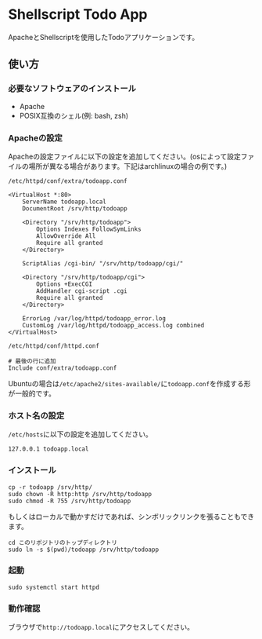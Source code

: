 # Shellscript Todo App

ApacheとShellscriptを使用したTodoアプリケーションです。

## 使い方

### 必要なソフトウェアのインストール

- Apache
- POSIX互換のシェル(例: bash, zsh)

### Apacheの設定

Apacheの設定ファイルに以下の設定を追加してください。(osによって設定ファイルの場所が異なる場合があります。下記はarchlinuxの場合の例です。)

`/etc/httpd/conf/extra/todoapp.conf`

```
<VirtualHost *:80>
    ServerName todoapp.local
    DocumentRoot /srv/http/todoapp

    <Directory "/srv/http/todoapp">
        Options Indexes FollowSymLinks
        AllowOverride All
        Require all granted
    </Directory>

    ScriptAlias /cgi-bin/ "/srv/http/todoapp/cgi/"

    <Directory "/srv/http/todoapp/cgi">
        Options +ExecCGI
        AddHandler cgi-script .cgi
        Require all granted
    </Directory>

    ErrorLog /var/log/httpd/todoapp_error.log
    CustomLog /var/log/httpd/todoapp_access.log combined
</VirtualHost>
```

`/etc/httpd/conf/httpd.conf`

```
# 最後の行に追加
Include conf/extra/todoapp.conf
```

Ubuntuの場合は`/etc/apache2/sites-available/`に`todoapp.conf`を作成する形が一般的です。


### ホスト名の設定

`/etc/hosts`に以下の設定を追加してください。

```
127.0.0.1 todoapp.local
```

### インストール

```
cp -r todoapp /srv/http/
sudo chown -R http:http /srv/http/todoapp
sudo chmod -R 755 /srv/http/todoapp
```

もしくはローカルで動かすだけであれば、シンボリックリンクを張ることもできます。

```
cd このリポジトリのトップディレクトリ
sudo ln -s $(pwd)/todoapp /srv/http/todoapp
```

### 起動

```
sudo systemctl start httpd
```


### 動作確認

ブラウザで`http://todoapp.local`にアクセスしてください。
